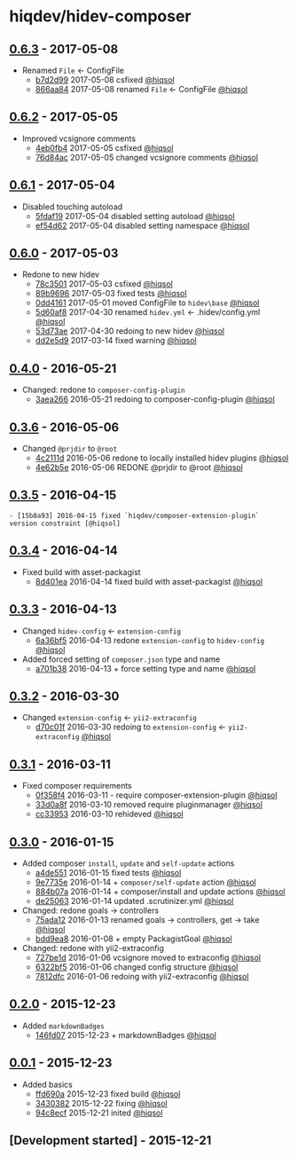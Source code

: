 # hiqdev/hidev-composer

## [0.6.3] - 2017-05-08

- Renamed `File` <- ConfigFile
    - [b7d2d99] 2017-05-08 csfixed [@hiqsol]
    - [866aa84] 2017-05-08 renamed `File` <- ConfigFile [@hiqsol]

## [0.6.2] - 2017-05-05

- Improved vcsignore comments
    - [4eb0fb4] 2017-05-05 csfixed [@hiqsol]
    - [76d84ac] 2017-05-05 changed vcsignore comments [@hiqsol]

## [0.6.1] - 2017-05-04

- Disabled touching autoload
    - [5fdaf19] 2017-05-04 disabled setting autoload [@hiqsol]
    - [ef54d62] 2017-05-04 disabled setting namespace [@hiqsol]

## [0.6.0] - 2017-05-03

- Redone to new hidev
    - [78c3501] 2017-05-03 csfixed [@hiqsol]
    - [89b9696] 2017-05-03 fixed tests [@hiqsol]
    - [0dd4161] 2017-05-01 moved ConfigFile to `hidev\base` [@hiqsol]
    - [5d60af8] 2017-04-30 renamed `hidev.yml` <- .hidev/config.yml [@hiqsol]
    - [53d73ae] 2017-04-30 redoing to new hidev [@hiqsol]
    - [dd2e5d9] 2017-03-14 fixed warning [@hiqsol]

## [0.4.0] - 2016-05-21

- Changed: redone to `composer-config-plugin`
    - [3aea266] 2016-05-21 redoing to composer-config-plugin [@hiqsol]

## [0.3.6] - 2016-05-06

- Changed `@prjdir` to `@root`
    - [4c2111d] 2016-05-06 redone to locally installed hidev plugins [@hiqsol]
    - [4e62b5e] 2016-05-06 REDONE @prjdir to @root [@hiqsol]

## [0.3.5] - 2016-04-15

    - [15b8a93] 2016-04-15 fixed `hiqdev/composer-extension-plugin` version constraint [@hiqsol]

## [0.3.4] - 2016-04-14

- Fixed build with asset-packagist
    - [8d401ea] 2016-04-14 fixed build with asset-packagist [@hiqsol]

## [0.3.3] - 2016-04-13

- Changed `hidev-config` <- `extension-config`
    - [6a36bf5] 2016-04-13 redone `extension-config` to `hidev-config` [@hiqsol]
- Added forced setting of `composer.json` type and name
    - [a701b38] 2016-04-13 + force setting type and name [@hiqsol]

## [0.3.2] - 2016-03-30

- Changed `extension-config` <- `yii2-extraconfig`
    - [d70c01f] 2016-03-30 redoing to `extension-config` <- `yii2-extraconfig` [@hiqsol]

## [0.3.1] - 2016-03-11

- Fixed composer requirements
    - [0f358f4] 2016-03-11 - require composer-extension-plugin [@hiqsol]
    - [33d0a8f] 2016-03-10 removed require pluginmanager [@hiqsol]
    - [cc33953] 2016-03-10 rehideved [@hiqsol]

## [0.3.0] - 2016-01-15

- Added composer `install`, `update` and `self-update` actions
    - [a4de551] 2016-01-15 fixed tests [@hiqsol]
    - [9e7735e] 2016-01-14 + `composer/self-update` action [@hiqsol]
    - [884b07a] 2016-01-14 + composer/install and update actions [@hiqsol]
    - [de25063] 2016-01-14 updated .scrutinizer.yml [@hiqsol]
- Changed: redone goals -> controllers
    - [75ada12] 2016-01-13 renamed goals -> controllers, get -> take [@hiqsol]
    - [bdd9ea8] 2016-01-08 + empty PackagistGoal [@hiqsol]
- Changed: redone with yii2-extraconfig
    - [727be1d] 2016-01-06 vcsignore moved to extraconfig [@hiqsol]
    - [6322bf5] 2016-01-06 changed config structure [@hiqsol]
    - [7812dfc] 2016-01-06 redoing with yii2-extraconfig [@hiqsol]

## [0.2.0] - 2015-12-23

- Added `markdownBadges`
    - [146fd07] 2015-12-23 + markdownBadges [@hiqsol]

## [0.0.1] - 2015-12-23

- Added basics
    - [ffd690a] 2015-12-23 fixed build [@hiqsol]
    - [3430382] 2015-12-22 fixing [@hiqsol]
    - [94c8ecf] 2015-12-21 inited [@hiqsol]

## [Development started] - 2015-12-21

[@hiqsol]: https://github.com/hiqsol
[sol@hiqdev.com]: https://github.com/hiqsol
[@SilverFire]: https://github.com/SilverFire
[d.naumenko.a@gmail.com]: https://github.com/SilverFire
[@tafid]: https://github.com/tafid
[andreyklochok@gmail.com]: https://github.com/tafid
[@BladeRoot]: https://github.com/BladeRoot
[bladeroot@gmail.com]: https://github.com/BladeRoot
[3aea266]: https://github.com/hiqdev/hidev-composer/commit/3aea266
[4c2111d]: https://github.com/hiqdev/hidev-composer/commit/4c2111d
[4e62b5e]: https://github.com/hiqdev/hidev-composer/commit/4e62b5e
[15b8a93]: https://github.com/hiqdev/hidev-composer/commit/15b8a93
[8d401ea]: https://github.com/hiqdev/hidev-composer/commit/8d401ea
[6a36bf5]: https://github.com/hiqdev/hidev-composer/commit/6a36bf5
[a701b38]: https://github.com/hiqdev/hidev-composer/commit/a701b38
[d70c01f]: https://github.com/hiqdev/hidev-composer/commit/d70c01f
[0f358f4]: https://github.com/hiqdev/hidev-composer/commit/0f358f4
[33d0a8f]: https://github.com/hiqdev/hidev-composer/commit/33d0a8f
[cc33953]: https://github.com/hiqdev/hidev-composer/commit/cc33953
[a4de551]: https://github.com/hiqdev/hidev-composer/commit/a4de551
[9e7735e]: https://github.com/hiqdev/hidev-composer/commit/9e7735e
[884b07a]: https://github.com/hiqdev/hidev-composer/commit/884b07a
[de25063]: https://github.com/hiqdev/hidev-composer/commit/de25063
[75ada12]: https://github.com/hiqdev/hidev-composer/commit/75ada12
[bdd9ea8]: https://github.com/hiqdev/hidev-composer/commit/bdd9ea8
[727be1d]: https://github.com/hiqdev/hidev-composer/commit/727be1d
[6322bf5]: https://github.com/hiqdev/hidev-composer/commit/6322bf5
[7812dfc]: https://github.com/hiqdev/hidev-composer/commit/7812dfc
[146fd07]: https://github.com/hiqdev/hidev-composer/commit/146fd07
[ffd690a]: https://github.com/hiqdev/hidev-composer/commit/ffd690a
[3430382]: https://github.com/hiqdev/hidev-composer/commit/3430382
[94c8ecf]: https://github.com/hiqdev/hidev-composer/commit/94c8ecf
[5d60af8]: https://github.com/hiqdev/hidev-composer/commit/5d60af8
[53d73ae]: https://github.com/hiqdev/hidev-composer/commit/53d73ae
[dd2e5d9]: https://github.com/hiqdev/hidev-composer/commit/dd2e5d9
[Under development]: https://github.com/hiqdev/hidev-composer/compare/0.6.2...HEAD
[0.4.0]: https://github.com/hiqdev/hidev-composer/compare/0.3.6...0.4.0
[0.3.6]: https://github.com/hiqdev/hidev-composer/compare/0.3.5...0.3.6
[0.3.5]: https://github.com/hiqdev/hidev-composer/compare/0.3.4...0.3.5
[0.3.4]: https://github.com/hiqdev/hidev-composer/compare/0.3.3...0.3.4
[0.3.3]: https://github.com/hiqdev/hidev-composer/compare/0.3.2...0.3.3
[0.3.2]: https://github.com/hiqdev/hidev-composer/compare/0.3.1...0.3.2
[0.3.1]: https://github.com/hiqdev/hidev-composer/compare/0.3.0...0.3.1
[0.3.0]: https://github.com/hiqdev/hidev-composer/compare/0.2.0...0.3.0
[0.2.0]: https://github.com/hiqdev/hidev-composer/compare/0.0.1...0.2.0
[0.0.1]: https://github.com/hiqdev/hidev-composer/releases/tag/0.0.1
[78c3501]: https://github.com/hiqdev/hidev-composer/commit/78c3501
[89b9696]: https://github.com/hiqdev/hidev-composer/commit/89b9696
[0dd4161]: https://github.com/hiqdev/hidev-composer/commit/0dd4161
[0.6.0]: https://github.com/hiqdev/hidev-composer/compare/0.4.0...0.6.0
[5fdaf19]: https://github.com/hiqdev/hidev-composer/commit/5fdaf19
[ef54d62]: https://github.com/hiqdev/hidev-composer/commit/ef54d62
[0.6.1]: https://github.com/hiqdev/hidev-composer/compare/0.6.0...0.6.1
[4eb0fb4]: https://github.com/hiqdev/hidev-composer/commit/4eb0fb4
[76d84ac]: https://github.com/hiqdev/hidev-composer/commit/76d84ac
[0.6.2]: https://github.com/hiqdev/hidev-composer/compare/0.6.1...0.6.2
[b7d2d99]: https://github.com/hiqdev/hidev-composer/commit/b7d2d99
[866aa84]: https://github.com/hiqdev/hidev-composer/commit/866aa84
[0.6.3]: https://github.com/hiqdev/hidev-composer/compare/0.6.2...0.6.3
